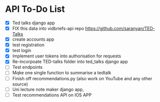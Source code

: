 # API To-Do List

- [X] Ted talks django app
- [X] FIX this data into vidbriefs-api repo https://github.com/saranyan/TED-Talks
- [X] create accounts app
- [X] test registration
- [X] test login
- [X] Implement user tokens into authorisation for requests
- [X] Re-incorpoate TED-talks folder into ted_talks django app
- [ ] Test endpoints
- [ ] Mqke one single function to summarise a tedtalk
- [ ] Finish off recommendations.py (also work on YouTube and any other source)
- [ ] Uni lecture note maker django app,
- [ ] Test recommendations API on IOS APP
